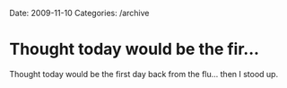 Date: 2009-11-10
Categories: /archive

# Thought today would be the fir...

Thought today would be the first day back from the flu... then I stood up.
